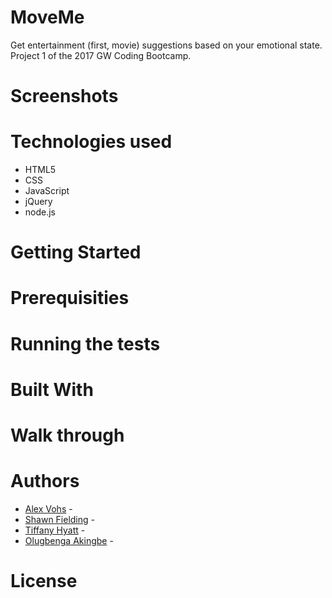 # MoveMe
Get entertainment (first, movie) suggestions based on your emotional state.  Project 1 of the 2017 GW Coding Bootcamp.

# Screenshots

# Technologies used
* HTML5
* CSS 
* JavaScript
* jQuery
* node.js

# Getting Started 

# Prerequisities

# Running the tests 

# Built With

# Walk through

# Authors
* [Alex Vohs](https://github.com/avohs24) - 
* [Shawn Fielding](https://github.com/shawnfielding) -  
* [Tiffany Hyatt](https://github.com/trenette12) - 
* [Olugbenga Akingbe](https://github.com/akingbe1) - 

# License 
